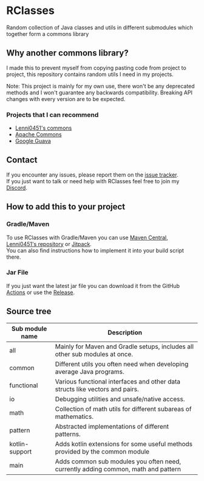 # RClasses
Random collection of Java classes and utils in different submodules which together form a commons library

## Why another commons library?
I made this to prevent myself from copying pasting code from project to project, this repository contains random utils I need in my projects.

Note: This project is mainly for my own use, there won't be any deprecated methods and I won't guarantee any backwards compatibility. Breaking API changes with every version are to be expected.

### Projects that I can recommend
- [Lenni0451's commons](https://github.com/Lenni0451/commons)
- [Apache Commons](https://commons.apache.org/)
- [Google Guava](https://github.com/google/guava)

## Contact
If you encounter any issues, please report them on the
[issue tracker](https://github.com/FlorianMichael/RClasses/issues).  
If you just want to talk or need help with RClasses feel free to join my
[Discord](https://discord.gg/BwWhCHUKDf).

## How to add this to your project
### Gradle/Maven
To use RClasses with Gradle/Maven you can use [Maven Central](https://mvnrepository.com/artifact/de.florianmichael/RClasses), [Lenni0451's repository](https://maven.lenni0451.net/#/releases/de/florianmichael/rclasses) or [Jitpack](https://jitpack.io/#FlorianMichael/RClasses).  
You can also find instructions how to implement it into your build script there.

### Jar File
If you just want the latest jar file you can download it from the GitHub [Actions](https://github.com/FlorianMichael/RClasses/actions) or use the [Release](https://github.com/FlorianMichael/RClasses/releases).

## Source tree
| Sub module name | Description                                                                       |
|-----------------|-----------------------------------------------------------------------------------|
| all             | Mainly for Maven and Gradle setups, includes all other sub modules at once.       |
| common          | Different utils you often need when developing average Java programs.             |
| functional      | Various functional interfaces and other data structs like vectors and pairs.      |
| io              | Debugging utilities and unsafe/native access.                                     |
| math            | Collection of math utils for different subareas of mathematics.                   |
| pattern         | Abstracted implementations of different patterns.                                 |
| kotlin-support  | Adds kotlin extensions for some useful methods provided by the common module      |
| main            | Adds common sub modules you often need, currently adding common, math and pattern |
